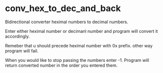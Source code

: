 # conv_hex_to_dec_and_back
Bidirectional converter heximal numbers to decimal numbers.

Enter either heximal number or decimanl number and program will convert it accordingly. 

Remeber that u should precede heximal number with 0x prefix. other way program will fail.

When you would like to stop passing the numbers enter -1. Program will return converted number in the order you entered them. 
